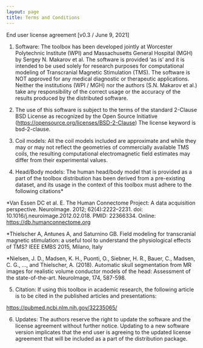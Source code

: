 ```yaml
---
layout: page
title: Terms and Conditions
---
```


End user license agreement [v0.3 / June 9, 2021]

1)	Software: The toolbox has been developed jointly at Worcester Polytechnic Institute (WPI) and Massachusetts General Hospital (MGH) by Sergey N. Makarov et al. The software is provided ‘as is’ and it is intended to be used solely for research purposes for computational modeling of Transcranial Magnetic Stimulation (TMS). The software is NOT approved for any medical diagnostic or therapeutic applications. Neither the institutions (WPI / MGH) nor the authors (S.N. Makarov et al.) take any responsibility of the correct usage or the accuracy of the results produced by the distributed software. 

2)  The use of this software is subject to the terms of the standard 2-Clause BSD License as recognized by the Open Source Initiative (https://opensource.org/licenses/BSD-2-Clause) The license keyword is bsd-2-clause. 

3)	Coil models: All the coil models included are approximate and while they may or may not reflect the geometries of commercially available TMS coils, the resulting computational electromagnetic field estimates may differ from their experimental values.

4)	Head/Body models: The human head/body model that is provided as a part of the toolbox distribution has been derived from a pre-existing dataset, and its usage in the context of this toolbox must adhere to the following citations*

*Van Essen DC et al. E. The Human Connectome Project: A data acquisition perspective. NeuroImage. 2012; 62(4):2222–2231. doi: 10.1016/j.neuroimage.2012.02.018. PMID: 22366334. Online: https://db.humanconnectome.org 

*Thielscher A, Antunes A, and Saturnino GB. Field modeling for transcranial magnetic stimulation: a useful tool to understand the physiological effects of TMS? IEEE EMBS 2015, Milano, Italy

*Nielsen, J. D., Madsen, K. H., Puonti, O., Siebner, H. R., Bauer, C., Madsen, C. G., …, and Thielscher, A. (2018). Automatic skull segmentation from MR images for realistic volume conductor models of the head: Assessment of the state-of-the-art. NeuroImage, 174, 587-598.

5)	Citation: If using this toolbox in academic research, the following article is to be cited in the published articles and presentations:

https://pubmed.ncbi.nlm.nih.gov/32235065/

6)	Updates: The authors reserve the right to update the software and the license agreement without further notice. Updating to a new software version implicates that the end user is agreeing to the updated license agreement that will be included as a part of the distribution package.
